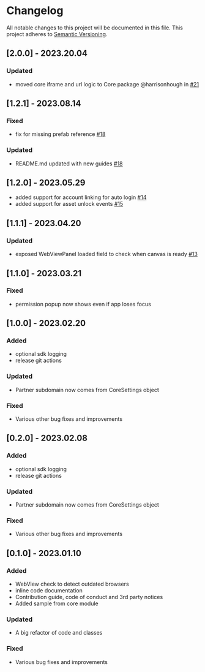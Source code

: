 # Changelog

All notable changes to this project will be documented in this file.
This project adheres to [Semantic Versioning](http://semver.org/).

## [2.0.0] - 2023.20.04

### Updated
- moved core iframe and url logic to Core package @harrisonhough in [#21](https://github.com/readyplayerme/rpm-unity-sdk-webview/pull/21)

## [1.2.1] - 2023.08.14

### Fixed
- fix for missing prefab reference [#18](https://github.com/readyplayerme/rpm-unity-sdk-webview/pull/18)

### Updated
- README.md updated with new guides [#18](https://github.com/readyplayerme/rpm-unity-sdk-webview/pull/18)

## [1.2.0] - 2023.05.29
- added support for account linking for auto login [#14](https://github.com/readyplayerme/rpm-unity-sdk-webview/pull/14) 
- added support for asset unlock events [#15](https://github.com/readyplayerme/rpm-unity-sdk-webview/pull/15)

## [1.1.1] - 2023.04.20

### Updated
- exposed WebViewPanel loaded field to check when canvas is ready [#13](https://github.com/readyplayerme/rpm-unity-sdk-webview/pull/13)

## [1.1.0] - 2023.03.21

### Fixed
- permission popup now shows even if app loses focus

## [1.0.0] - 2023.02.20

### Added
- optional sdk logging
- release git actions

### Updated
- Partner subdomain now comes from CoreSettings object

### Fixed
- Various other bug fixes and improvements

## [0.2.0] - 2023.02.08

### Added
- optional sdk logging
- release git actions

### Updated
- Partner subdomain now comes from CoreSettings object

### Fixed
- Various other bug fixes and improvements

## [0.1.0] - 2023.01.10

### Added
- WebView check to detect outdated browsers
- inline code documentation
- Contribution guide, code of conduct and 3rd party notices
- Added sample from core module

### Updated
- A big refactor of code and classes

### Fixed
- Various bug fixes and improvements
